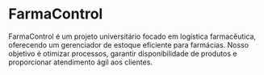 # FarmaControl
FarmaControl é um projeto universitário focado em logística farmacêutica, oferecendo um gerenciador de estoque eficiente para farmácias. Nosso objetivo é otimizar processos, garantir disponibilidade de produtos e proporcionar atendimento ágil aos clientes.
